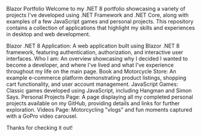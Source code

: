 Blazor Portfolio
Welcome to my .NET 8 portfolio showcasing a variety of projects I've developed using .NET Framework and .NET Core, along with examples of a few JavaScript games and personal projects. This repository contains a collection of applications that highlight my skills and experiences in desktop and web development.

Blazor .NET 8 Application: A web application built using Blazor .NET 8 framework, featuring authentication, authorization, and interactive user interfaces.
Who I am: An overview showcasing why I decided I wanted to become a developer, and where I've lived and what I've experience throughout my life on the main page.
Book and Motorcycle Store: An example e-commerce platform demonstrating product listings, shopping cart functionality, and user account management.
JavaScript Games: Classic games developed using JavaScript, including Hangman and Simon Says.
Personal Projects Page: A page displaying all my completed personal projects available on my GitHub, providing details and links for further exploration.
Videos Page: Motorcycling "vlogs" and fun moments captured with a GoPro video carousel.

Thanks for checking it out!